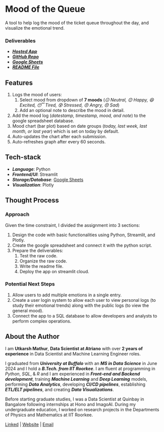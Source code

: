 # Mood of the Queue
A tool to help log the mood of the ticket queue throughout the day, and visualize the emotional trend.

### Deliverables
- ***[Hosted App](https://mood-of-the-queue-um.streamlit.app/)***
- ***[GitHub Repo](https://github.com/datamathur/mood-of-the-queue)***
- ***[Google Sheets](https://docs.google.com/spreadsheets/d/1bLnA-wFF987cenKfLPaCXHL6BK-fVd7Iht_Nypc-ATM/edit?usp=drive_link)***
- ***[README File](https://github.com/datamathur/mood-of-the-queue/blob/main/README.md)***

## Features
1. Logs the mood of users:
   1. Select mood from dropdown of **7 moods** (*😐 Neutral, 😊 Happy, 😄 Excited, 😴 Tired, 😰 Stressed, 😠 Angry, 😞 Sad*)
   2. Add an optional note to describe the mood in detail.
2. Add the mood log (*datestamp, timestamp, mood, and note*) to the google spreadsheet database.
3. Mood chart (bar plot) based on date groups (*today, last week, last month, or last year*) which is set on today by default.
4. Auto-updates the chart after each submission.
5. Auto-refreshes graph after every 60 seconds.

## Tech-stack
- ***Language***: Python
- ***Frontend/UI***: Streamlit
- ***Storage/Database***: [Google Sheets](https://docs.google.com/spreadsheets/d/1bLnA-wFF987cenKfLPaCXHL6BK-fVd7Iht_Nypc-ATM/edit?usp=drive_link)
- ***Visualization***: Plotly

## Thought Process

### Approach
Given the time constraint, I divided the assignment into 3 sections:
1. Design the code with basic functionalities using Python, Streamlit, and Plotly.
2. Create the google spreadsheet and connect it with the python script.
3. Prepare the deliverables:
   1. Test the raw code.
   2. Organize the raw code.
   3. Write the readme file.
   4. Deploy the app on streamlit cloud.

### Potential Next Steps
1. Allow users to add multiple emotions in a single entry.
2. Create a user login system to allow each user to view personal logs (to study their emotional trends) along with the public logs (to view the general mood).
3. Connect the app to a SQL database to allow developers and analysts to perform complex operations.


## About the Author
I am **Utkarsh Mathur**, **Data Scientist at Atriano** with over **2 years of experience** in Data Scientist and Machine Learning Engineer roles. 

I graduated from ***University at Buffalo*** with an ***MS in Data Science*** in June 2024 and I hold a ***B.Tech. from IIT Roorkee***. I am fluent at programming in *Python*, *SQL*, & *R* and I am experienced in ***Front-end and Backend development***, training ***Machine Learning*** and ***Deep Learning*** models, performing ***Data Analytics***, developing ***CI/CD pipelines***, establishing ***ETL/ELT pipelines***, and creating ***Data Visualizations***.

Before starting graduate studies, I was a Data Scientist at Quinbay in Bangalore following internships at Hono and ImagoAI. During my undergraduate education, I worked on research projects in the Departments of Physics and Mathematics at IIT Roorkee.

[Linked](https://www.linkedin.com/in/utkarshmathur1024/) | [Website](https://datamathur.github.io/) | [Email](mailto:utkarsh.mathur@gmail.com)